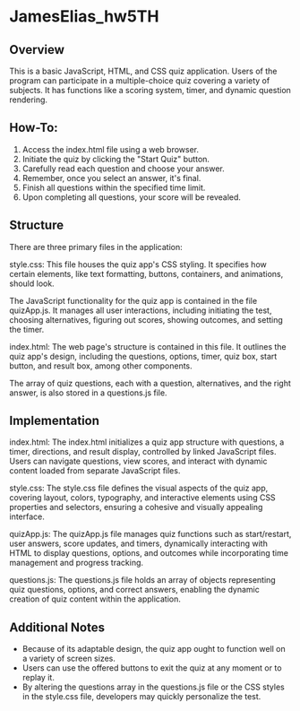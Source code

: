 # JamesElias_hw5TH

Overview
------------------------------------------------------------------------------------------------------------------------

This is a basic JavaScript, HTML, and CSS quiz application. Users of the program can participate in a multiple-choice quiz covering a variety of subjects. It has functions like a scoring system, timer, and dynamic question rendering.

How-To:
------------------------------------------------------------------------------------------------------------------------

1. Access the index.html file using a web browser.
2. Initiate the quiz by clicking the "Start Quiz" button.
3. Carefully read each question and choose your answer.
4. Remember, once you select an answer, it's final.
5. Finish all questions within the specified time limit.
6. Upon completing all questions, your score will be revealed.

Structure
------------------------------------------------------------------------------------------------------------------------

There are three primary files in the application:

style.css: This file houses the quiz app's CSS styling. It specifies how certain elements, like text formatting, buttons, containers, and animations, should look.

The JavaScript functionality for the quiz app is contained in the file quizApp.js. It manages all user interactions, including initiating the test, choosing alternatives, figuring out scores, showing outcomes, and setting the timer.

index.html: The web page's structure is contained in this file. It outlines the quiz app's design, including the questions, options, timer, quiz box, start button, and result box, among other components.

The array of quiz questions, each with a question, alternatives, and the right answer, is also stored in a questions.js file.

Implementation
------------------------------------------------------------------------------------------------------------------------

index.html: 
The index.html initializes a quiz app structure with questions, a timer, directions, and result display, controlled by linked JavaScript files. Users can navigate questions, view scores, and interact with dynamic content loaded from separate JavaScript files.

style.css: 
The style.css file defines the visual aspects of the quiz app, covering layout, colors, typography, and interactive elements using CSS properties and selectors, ensuring a cohesive and visually appealing interface.

quizApp.js:
The quizApp.js file manages quiz functions such as start/restart, user answers, score updates, and timers, dynamically interacting with HTML to display questions, options, and outcomes while incorporating time management and progress tracking.

questions.js:
The questions.js file holds an array of objects representing quiz questions, options, and correct answers, enabling the dynamic creation of quiz content within the application. 


Additional Notes
------------------------------------------------------------------------------------------------------------------------

- Because of its adaptable design, the quiz app ought to function well on a variety of screen sizes.
- Users can use the offered buttons to exit the quiz at any moment or to replay it.
- By altering the questions array in the questions.js file or the CSS styles in the style.css file, developers may quickly personalize the test.
